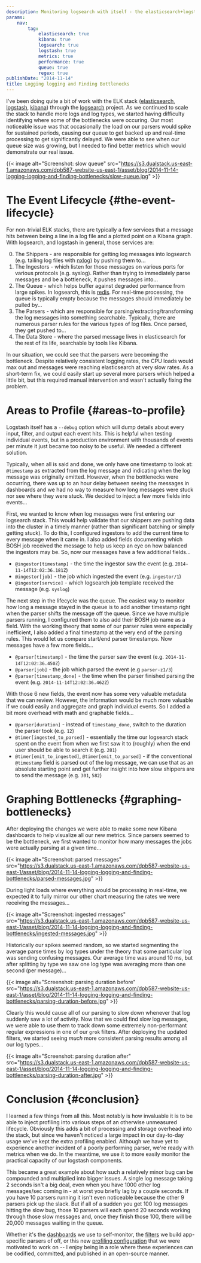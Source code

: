 ```yaml
---
description: Monitoring logsearch with itself - the elasticsearch+logstash+kibana stack.
params:
    nav:
        tag:
            elasticsearch: true
            kibana: true
            logsearch: true
            logstash: true
            metrics: true
            performance: true
            queue: true
            regex: true
publishDate: "2014-11-14"
title: Logging logging and Finding Bottlenecks
---
```


I've been doing quite a bit of work with the ELK stack ([elasticsearch][1], [logstash][2], [kibana][3]) through the
[logsearch][4] project. As we continued to scale the stack to handle more logs and log types, we started having
difficulty identifying where some of the bottlenecks were occuring. Our most noticeable issue was that occasionally the
load on our parsers would spike for sustained periods, causing our queue to get backed up and real-time processing to
get significantly delayed. We were able to see when our queue size was growing, but I needed to find better metrics
which would demonstrate our real issue.

{{< image alt="Screenshot: slow queue" src="https://s3.dualstack.us-east-1.amazonaws.com/dpb587-website-us-east-1/asset/blog/2014-11-14-logging-logging-and-finding-bottlenecks/slow-queue.jpg" >}}

# The Event Lifecycle {#the-event-lifecycle}

For non-trivial ELK stacks, there are typically a few services that a message hits between being a line in a log file
and a plotted point on a Kibana graph. With logsearch, and logstash in general, those services are:

0. The Shippers - are responsible for getting log messages into logsearch (e.g. tailing log files with [nxlog][6]) by
   pushing them to...
0. The Ingestors - which listen for those messages on various ports for various protocols (e.g. syslog). Rather than
   trying to immediately parse messages and be a bottleneck, it pushes messages into...
0. The Queue - which helps buffer against degraded performance from large spikes. In logsearch, this is [redis][5].
   For real-time processing, the queue is typically empty because the messages should immediately be pulled by...
0. The Parsers - which are responsible for parsing/extracting/transforming the log messages into something searchable.
   Typically, there are numerous parser rules for the various types of log files. Once parsed, they get pushed to...
0. The Data Store - where the parsed message lives in elasticsearch for the rest of its life, searchable by tools like
   Kibana.

In our situation, we could see that the parsers were becoming the bottleneck. Despite relatively consistent logging
rates, the CPU loads would max out and messages were reaching elasticsearch at very slow rates. As a short-term fix,
we could easily start up several more parsers which helped a little bit, but this required manual intervention and
wasn't actually fixing the problem.


# Areas to Profile {#areas-to-profile}

Logstash itself has a `--debug` option which will dump details about every input, filter, and output each event
hits. This is helpful when testing individual events, but in a production environment with thousands of events per
minute it just became too noisy to be useful. We needed a different solution.

Typically, when all is said and done, we only have one timestamp to look at: `@timestamp` as extracted from the log
message and indicating when the log message was originally emitted. However, when the bottlenecks were occurring, there
was up to an hour delay between seeing the messages in dashboards and we had no way to measure how long messages were
stuck nor see where they were stuck. We decided to inject a few more fields into events...

First, we wanted to know when log messages were first entering our logsearch stack. This would help validate that our
shippers are pushing data into the cluster in a timely manner (rather than significant batching or simply getting
stuck). To do this, I configured ingestors to add the current time to every message when it came in. I also added
fields documenting which BOSH job received the message  to help us keep an eye on how balanced the ingestors may be.
So, now our messages have a few additional fields...

 * `@ingestor[timestamp]` - the time the ingestor saw the event (e.g. `2014-11-14T12:02:36.181Z`)
 * `@ingestor[job]` - the job which ingested the event (e.g. `ingestor/1`)
 * `@ingestor[service]` - which logsearch job template received the message (e.g. `syslog`)

The next step in the lifecycle was the queue. The easiest way to monitor how long a message stayed in the queue is to
add another timestamp right when the parser shifts the message off the queue. Since we have multiple parsers running, I
configured them to also add their BOSH job name as a field. With the working theory that some of our parser rules were
especially inefficient, I also added a final timestamp at the very end of the parsing rules. This would let us compare
start/end parser timestamps. Now messages have a few more fields...

 * `@parser[timestamp]` - the time the parser saw the event (e.g. `2014-11-14T12:02:36.450Z`)
 * `@parser[job]` - the job which parsed the event (e.g `parser-z1/3`)
 * `@parser[timestamp_done]` - the time when the parser finished parsing the event (e.g. `2014-11-14T12:02:36.462Z`)

With those 6 new fields, the event now has some very valuable metadata that we can review. However, the information
would be much more valuable if we could easily and aggregate and graph individual events. So I added a bit more
overhead with math and graphable fields...

 * `@parser[duration]` - instead of `timestamp_done`, switch to the duration the parser took (e.g. `12`)
 * `@timer[ingested_to_parsed]` - essentially the time our logsearch stack spent on the event from when we first
   saw it to (roughly) when the end user should be able to search it (e.g. `281`)
 * `@timer[emit_to_ingested]`, `@timer[emit_to_parsed]` - if the conventional `@timestamp` field is parsed out of the
   log message, we can use that as an absolute starting point and get further insight into how slow shippers are to
   send the message (e.g. `301`, `582`)


# Graphing Bottlenecks {#graphing-bottlenecks}

After deploying the changes we were able to make some new Kibana dashboards to help visualize all our new metrics.
Since parsers seemed to be the bottleneck, we first wanted to monitor how many messages the jobs were actually parsing
at a given time...

{{< image alt="Screenshot: parsed messages" src="https://s3.dualstack.us-east-1.amazonaws.com/dpb587-website-us-east-1/asset/blog/2014-11-14-logging-logging-and-finding-bottlenecks/parsed-messages.jpg" >}}

During light loads where everything would be processing in real-time, we expected it to fully mirror our other chart
measuring the rates we were receiving the messages...

{{< image alt="Screenshot: ingested messages" src="https://s3.dualstack.us-east-1.amazonaws.com/dpb587-website-us-east-1/asset/blog/2014-11-14-logging-logging-and-finding-bottlenecks/ingested-messages.jpg" >}}

Historically our spikes seemed random, so we started segmenting the average parse times by log types under the theory
that some particular log was sending confusing messages. Our average time was around 10 ms, but after splitting by type
we saw one log type was averaging more than one second (per message)...

{{< image alt="Screenshot: parsing duration before" src="https://s3.dualstack.us-east-1.amazonaws.com/dpb587-website-us-east-1/asset/blog/2014-11-14-logging-logging-and-finding-bottlenecks/parsing-duration-before.jpg" >}}

Clearly this would cause all of our parsing to slow down whenever that log suddenly saw a lot of activity. Now that we
could find slow log messages, we were able to use them to track down some extremely non-performant regular expressions
in one of our `grok` filters. After deploying the updated filters, we started seeing *much* more consistent parsing
results among all our log types...

{{< image alt="Screenshot: parsing duration after" src="https://s3.dualstack.us-east-1.amazonaws.com/dpb587-website-us-east-1/asset/blog/2014-11-14-logging-logging-and-finding-bottlenecks/parsing-duration-after.jpg" >}}


# Conclusion {#conclusion}

I learned a few things from all this. Most notably is how invaluable it is to be able to inject profiling into various
steps of an otherwise unmeasured lifecycle. Obviously this adds a bit of processing and storage overhead into the
stack, but since we haven't noticed a large impact in our day-to-day usage we've kept the extra profiling enabled.
Although we have yet to experience another incident of a poorly performing parser, we're ready with metrics when we do.
In the meantime, we use it to more easily monitor the practical capacity of our logstash components.

This became a great example about how such a relatively minor bug can be compounded and multiplied into bigger issues.
A single log message taking 2 seconds isn't a big deal, even when you have 1000 other log messages/sec coming in - at
worst you briefly lag by a couple seconds. If you have 10 parsers running it isn't even noticeable because the other 9
parsers pick up the slack. But if all of a sudden you get 100 log messages hitting the slow bug, those 10 parsers will
each spend 20 seconds working through those slow messages and, once they finish those 100, there will be 20,000
messages waiting in the queue.

Whether it's the [dashboards][7] we use to self-monitor, the [filters][8] we build app-specific parsers of off, or
this new [profiling configuration][9] that we were motivated to work on -- I enjoy being in a role where these
experiences can be codified, committed, and published in an open-source manner.


 [1]: http://www.elasticsearch.org/overview/elasticsearch/
 [2]: http://www.elasticsearch.org/overview/logstash/
 [3]: http://www.elasticsearch.org/overview/kibana/
 [4]: https://github.com/logsearch/logsearch-boshrelease
 [5]: http://redis.io/
 [6]: http://nxlog-ce.sourceforge.net/
 [7]: https://github.com/logsearch/logsearch-boshrelease/tree/develop/share/kibana-dashboards
 [8]: https://github.com/logsearch/?query=logsearch-filters
 [9]: https://github.com/logsearch/logsearch-boshrelease/pull/79/commits
